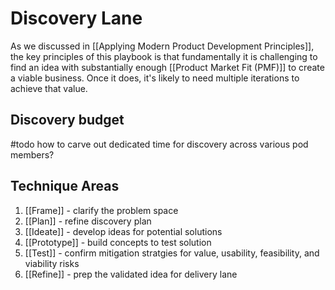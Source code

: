 # Discovery Lane
As we discussed in [[Applying Modern Product Development Principles]], the key principles of this playbook is that fundamentally it is challenging to find an idea with substantially enough [[Product Market Fit (PMF)]] to create a viable business. Once it does, it's likely to need multiple iterations to achieve that value.

## Discovery budget
#todo how to carve out dedicated time for discovery across various pod members?

## Technique Areas
1. [[Frame]] - clarify the problem space
2. [[Plan]] - refine discovery plan
3. [[Ideate]] - develop ideas for potential solutions
4. [[Prototype]] - build concepts to test solution
5. [[Test]] - confirm mitigation stratgies for value, usability, feasibility, and viability risks
6. [[Refine]] - prep the validated idea for delivery lane

